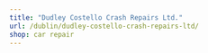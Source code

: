 ```yaml
---
title: "Dudley Costello Crash Repairs Ltd."
url: /dublin/dudley-costello-crash-repairs-ltd/
shop: car repair
---
```

